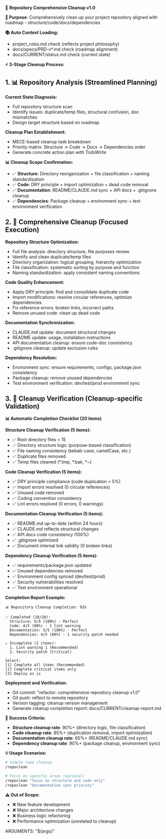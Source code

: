🧹 **Repository Comprehensive Cleanup v1.0**

**🎯 Purpose**: Comprehensively clean up your project repository aligned with roadmap - structure/code/docs/dependencies

**📚 Auto Context Loading:**
- project_rules.md check (reflects project philosophy)
- docs/specs/PRD-v*.md check (roadmap alignment)
- docs/CURRENT/status.md check (current state)

**⚡ 3-Stage Cleanup Process:**

## **1. 📊 Repository Analysis (Streamlined Planning)**

**Current State Diagnosis:**
- Full repository structure scan
- Identify issues: duplicate/temp files, structural confusion, doc mismatches
- Design target structure based on roadmap

**Cleanup Plan Establishment:**
- MECE-based cleanup task breakdown
- Priority matrix: Structure → Code → Docs → Dependencies order
- Generate concrete action plan with TodoWrite

**📊 Cleanup Scope Confirmation:**
- ✅ **Structure**: Directory reorganization + file classification + naming standardization
- ✅ **Code**: DRY principle + import optimization + dead code removal
- ✅ **Documentation**: README/CLAUDE.md sync + API docs + .gitignore cleanup
- ✅ **Dependencies**: Package cleanup + environment sync + test environment verification

## **2. 🔧 Comprehensive Cleanup (Focused Execution)**

**Repository Structure Optimization:**
- Full file analysis: directory structure, file purposes review
- Identify and clean duplicate/temp files
- Directory organization: logical grouping, hierarchy optimization
- File classification: systematic sorting by purpose and function
- Naming standardization: apply consistent naming conventions

**Code Quality Enhancement:**
- Apply DRY principle: find and consolidate duplicate code
- Import modifications: resolve circular references, optimize dependencies
- Fix reference errors: broken links, incorrect paths
- Remove unused code: clean up dead code

**Documentation Synchronization:**
- CLAUDE.md update: document structural changes
- README update: usage, installation instructions
- API documentation cleanup: ensure code-doc consistency
- .gitignore cleanup: update exclusion rules

**Dependency Resolution:**
- Environment sync: ensure requirements, configs, package.json consistency
- Package cleanup: remove unused dependencies
- Test environment verification: dev/test/prod environment sync

## **3. 🚀 Cleanup Verification (Cleanup-specific Validation)**

**📊 Automatic Completion Checklist (20 items)**

**Structure Cleanup Verification (5 items):**
- ✅ Root directory files < 15
- ✅ Directory structure logic (purpose-based classification)
- ✅ File naming consistency (kebab-case, camelCase, etc.)
- ✅ Duplicate files removed
- ✅ Temp files cleaned (*.tmp, *.bak, *~)

**Code Cleanup Verification (5 items):**
- ✅ DRY principle compliance (code duplication < 5%)
- ✅ Import errors resolved (0 circular references)
- ✅ Unused code removed
- ✅ Coding convention consistency
- ✅ Lint errors resolved (0 errors, 0 warnings)

**Documentation Cleanup Verification (5 items):**
- ✅ README.md up-to-date (within 24 hours)
- ✅ CLAUDE.md reflects structural changes
- ✅ API docs code consistency (100%)
- ✅ .gitignore optimized
- ✅ Document internal link validity (0 broken links)

**Dependency Cleanup Verification (5 items):**
- ✅ requirements/package.json updated
- ✅ Unused dependencies removed
- ✅ Environment config synced (dev/test/prod)
- ✅ Security vulnerabilities resolved
- ✅ Test environment operational

**Completion Report Example:**
```
📊 Repository Cleanup Completion: 92%

✅ Completed (18/20):
  Structure: 5/5 (100%) - Perfect
  Code: 4/5 (80%) - 1 lint warning
  Documentation: 5/5 (100%) - Perfect
  Dependencies: 4/5 (80%) - 1 security patch needed

⚠️ Incomplete (2 items):
  1. Lint warning 1 (Recommended)
  2. Security patch (Critical)

Select:
[1] Complete all items (Recommended)
[2] Complete critical items only
[3] Deploy as is
```

**Deployment and Verification:**
- Git commit: "refactor: comprehensive repository cleanup v1.0"
- Git push: reflect to remote repository
- Version tagging: cleanup version management
- Generate cleanup completion report: docs/CURRENT/cleanup-report.md

**🎯 Success Criteria:**
- **Structure cleanup rate**: 90%+ (directory logic, file classification)
- **Code cleanup rate**: 85%+ (duplication removal, import optimization)
- **Documentation cleanup rate**: 95%+ (README/CLAUDE.md sync)
- **Dependency cleanup rate**: 90%+ (package cleanup, environment sync)

**💡 Usage Scenarios:**
```bash
# Simple repo cleanup
/repoclean

# Focus on specific areas (optional)
/repoclean "focus on structure and code only"
/repoclean "documentation sync priority"
```

**⚠️ Out of Scope:**
- ❌ New feature development
- ❌ Major architecture changes
- ❌ Business logic refactoring
- ❌ Performance optimization (unrelated to cleanup)

ARGUMENTS: "${args}"